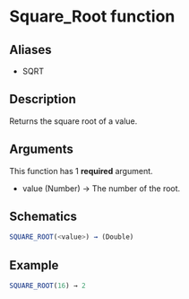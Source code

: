 # Square_Root function

## Aliases

- SQRT

## Description

Returns the square root of a value.

## Arguments

This function has 1 **required** argument.

- value (Number) → The number of the root.

## Schematics

```js
SQUARE_ROOT(<value>) → (Double)
```

## Example

```js
SQUARE_ROOT(16) → 2
```
